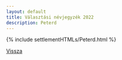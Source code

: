 ```yaml
---
layout: default
title: Választási névjegyzék 2022
description: Peterd
---
```


{% include settlementHTMLs/Peterd.html %}

[Vissza](./)